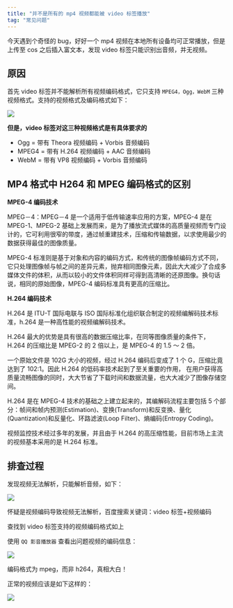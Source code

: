 ```yaml
---
title: "并不是所有的 mp4 视频都能被 video 标签播放"
tag: "常见问题"
---
```


今天遇到个奇怪的 bug，好好一个 mp4 视频在本地所有设备均可正常播放，但是上传至 cos 之后插入富文本，发现 video 标签只能识别出音频，并无视频。

## 原因

首先 video 标签并不能解析所有视频编码格式，它只支持 `MPEG4，Ogg，WebM` 三种视频格式。支持的视频格式及编码格式如下：

![](../imgs/20/01.awebp)

**但是，video 标签对这三种视频格式是有具体要求的**

- Ogg = 带有 Theora 视频编码 + Vorbis 音频编码
- MPEG4 = 带有 H.264 视频编码 + AAC 音频编码
- WebM = 带有 VP8 视频编码 + Vorbis 音频编码

## MP4 格式中 H264 和 MPEG 编码格式的区别

**MPEG-4 编码技术**

MPEG－4：MPEG－4 是一个适用于低传输速率应用的方案，MPEG-4 是在 MPEG-1、MPEG-2 基础上发展而来，是为了播放流式媒体的高质量视频而专门设计的，它可利用很窄的带度，通过帧重建技术，压缩和传输数据，以求使用最少的数据获得最佳的图像质量。

MPEG-4 标准则是基于对象和内容的编码方式，和传统的图像帧编码方式不同，它只处理图像帧与帧之间的差异元素，抛弃相同图像元素，因此大大减少了合成多媒体文件的体积，从而以较小的文件体积同样可得到高清晰的还原图像。换句话说，相同的原始图像，MPEG-4 编码标准具有更高的压缩比。

**H.264 编码技术**

H.264 是 ITU-T 国际电联与 ISO 国际标准化组织联合制定的视频编解码技术标准，h.264 是一种高性能的视频编解码技术。

H.264 最大的优势是具有很高的数据压缩比率，在同等图像质量的条件下，H.264 的压缩比是 MPEG-2 的 2 倍以上，是 MPEG-4 的 1.5 ～ 2 倍。

一个原始文件是 102G 大小的视频，经过 H.264 编码后变成了 1 个 G，压缩比竟达到了 102:1。因此 H.264 的低码率技术起到了至关重要的作用， 在用户获得高质量流畅图像的同时，大大节省了下载时间和数据流量，也大大减少了图像存储空间。

H.264 是在 MPEG-4 技术的基础之上建立起来的，其编解码流程主要包括 5 个部分：帧间和帧内预测(Estimation)、变换(Transform)和反变换、量化(Quantization)和反量化、环路滤波(Loop Filter)、熵编码(Entropy Coding)。

视频监控技术经过多年的发展，并且由于 H.264 的高压缩性能，目前市场上主流的视频基本采用的是 H.264 标准。

## 排查过程

发现视频无法解析，只能解析音频，如下：

![](../imgs/20/02.awebp)

怀疑是视频编码导致视频无法解析，百度搜索关键词：video 标签+视频编码

查找到 video 标签支持的视频编码格式如上

使用 `QQ 影音播放器` 查看出问题视频的编码信息：

![](../imgs/20/03.awebp)

编码格式为 mpeg，而非 h264，真相大白！

正常的视频应该是如下这样的：

![](../imgs/20/04.awebp)
